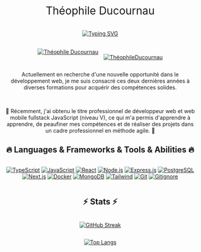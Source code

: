 <div style="display: flex; flex-direction: column; align-items: center; text-align: center;">
  <br>
  <span style="font-size: 2em;">Théophile Ducournau</span>
  <br>
  <br>
  <div style="display: flex; justify-content: center;">
    <a href="https://git.io/typing-svg">
      <img src="https://readme-typing-svg.demolab.com?font=Poppins&weight=600&size=30&duration=4000&pause=1000&center=true&vCenter=true&random=false&width=500&lines=Hello+there++%F0%9F%91%8B%F0%9F%8F%BC;I%E2%80%99m+a+fullstack+js+developer++%F0%9F%A7%91%F0%9F%8F%BC%E2%80%8D%F0%9F%92%BB;Nice+to+meet+you++%F0%9F%A4%9D%F0%9F%8F%BC" alt="Typing SVG" />
    </a>
  </div>
  <br>
</div>

<div style="display: flex; justify-content: center;margin: 1em; gap: 1em;">
  <a href="https://www.linkedin.com/public-profile/settings?trk=d_flagship3_profile_self_view_public_profile"><img src="https://img.shields.io/badge/-LinkedIn-black.svg?style=flat-square&logo=LinkedIn&logoColor=white&link=https://www.linkedin.com/public-profile/settings?trk=d_flagship3_profile_self_view_public_profile" alt="Théophile Ducournau"></a>

<a href="https://theophile-ducournau.com/"><img src="https://img.shields.io/badge/-Portfolio-black.svg?style=flat-square&logo=Portfolio&logoColor=white&link=https://theophile-ducournau.com/" alt="ThéophileDucournau"></a>

</div>

<p align="center">
Actuellement en recherche d'une nouvelle opportunité dans le développement web, je me suis consacré ces deux dernières années à diverses formations pour acquérir des compétences solides.
</p>
<br>
<p align="center">
🌟 Récemment, j'ai obtenu le titre professionnel de développeur web et web mobile fullstack JavaScript (niveau V), ce qui m'a permis d'apprendre à apprendre, de peaufiner mes compétences et de réaliser des projets dans un cadre professionnel en méthode agile. 🚀
</p>

<h2 align="center">
🔥 Languages & Frameworks & Tools & Abilities 🔥
</h2>

<div style="display: flex; flex-direction: column; align-items: center; text-align: center;">

<a href="https://www.typescriptlang.org/"><img src="https://img.shields.io/badge/-TypeScript-blue?style=flat-square&logo=typescript&logoColor=white" alt="TypeScript"></a>
<a href="https://www.javascript.com/"><img src="https://img.shields.io/badge/-JavaScript-black?style=flat-square&logo=javascript&logoColor=white" alt="JavaScript"></a>
<a href="https://reactjs.org/"><img src="https://img.shields.io/badge/-React-blue?style=flat-square&logo=react&logoColor=white" alt="React"></a>
<a href="https://nodejs.org/en/"><img src="https://img.shields.io/badge/-Node.js-black?style=flat-square&logo=node.js&logoColor=white" alt="Node.js"></a>
<a href="https://expressjs.com/"><img src="https://img.shields.io/badge/-Express.js-blue?style=flat-square&logo=express&logoColor=white" alt="Express.js"></a>
<a href="https://www.postgresql.org/"><img src="https://img.shields.io/badge/-PostgreSQL-black?style=flat-square&logo=postgresql&logoColor=white" alt="PostgreSQL"></a>
<a href="https://nextjs.org/"><img src="https://img.shields.io/badge/-Next-black?style=flat-square&logo=next.js&logoColor=white" alt="Next.js"></a>
<a href="https://www.docker.com/"><img src="https://img.shields.io/badge/-Docker-blue?style=flat-square&logo=docker&logoColor=white" alt="Docker"></a>
<a href="https://www.mongodb.com/"><img src="https://img.shields.io/badge/-MongoDB-black?style=flat-square&logo=mongodb&logoColor=white" alt="MongoDB"></a>
<a href="https://tailwindcss.com/"><img src="https://img.shields.io/badge/-Tailwind-blue?style=flat-square&logo=tailwindcss&logoColor=white" alt="Tailwind"></a>
<a href="https://git-scm.com/"><img src="https://img.shields.io/badge/-Git-black?style=flat-square&logo=git&logoColor=white" alt="Git"></a>
<a href="https://github.com"><img src="https://img.shields.io/badge/-Github-blue?style=flat-square&logo=git&logoColor=white" alt="Gitignore"></a>

</div>
<h2 align="center">
⚡ Stats ⚡
</h2>

<div style="display: flex; flex-direction: column; align-items: center; text-align: center;">

[![GitHub Streak](https://streak-stats.demolab.com?user=Theophile-Dcn&theme=dark)](https://git.io/streak-stats)

[![Top Langs](https://github-readme-stats.vercel.app/api/top-langs/?username=Theophile-Dcn&theme=dark)](https://git.io/top-langs)
